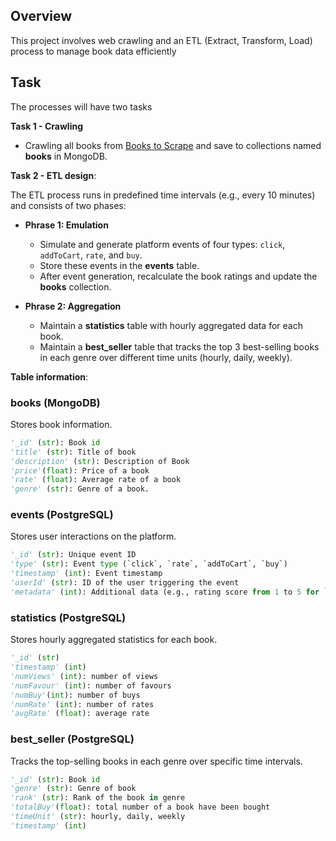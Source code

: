 ## Overview
This project involves web crawling and an ETL (Extract, Transform, Load) process to manage book data efficiently
## Task
The processes will have two tasks

**Task 1 - Crawling**

- Crawling all books from [Books to Scrape](https://books.toscrape.com/) and save to collections named **books** in MongoDB.


**Task 2 - ETL design**:

The ETL process runs in predefined time intervals (e.g., every 10 minutes) and consists of two phases:

- **Phrase 1: Emulation**
    - Simulate and generate platform events of four types: `click`, `addToCart`, `rate`, and `buy`.
    - Store these events in the **events** table.
    - After event generation, recalculate the book ratings and update the **books** collection.

- **Phrase 2: Aggregation**
    - Maintain a **statistics** table with hourly aggregated data for each book.
    - Maintain a **best_seller** table that tracks the top 3 best-selling books in each genre over different time units (hourly, daily, weekly).


**Table information**:

### **books** (MongoDB)
Stores book information.
```python
'_id' (str): Book id
'title' (str): Title of book 
'description' (str): Description of Book 
'price'(float): Price of a book 
'rate' (float): Average rate of a book
'genre' (str): Genre of a book.
```

### **events** (PostgreSQL)
Stores user interactions on the platform.
```python
'_id' (str): Unique event ID
'type' (str): Event type (`click`, `rate`, `addToCart`, `buy`)
'timestamp' (int): Event timestamp
'userId' (str): ID of the user triggering the event
'metadata' (int): Additional data (e.g., rating score from 1 to 5 for `rate` events)
```


### **statistics** (PostgreSQL)
Stores hourly aggregated statistics for each book.
```python
'_id' (str)
'timestamp' (int) 
'numViews' (int): number of views
'numFavour' (int): number of favours
'numBuy'(int): number of buys
'numRate' (int): number of rates
'avgRate' (float): average rate
```


### **best_seller** (PostgreSQL)
Tracks the top-selling books in each genre over specific time intervals.
```python
'_id' (str): Book id
'genre' (str): Genre of book
'rank' (str): Rank of the book in genre
'totalBuy'(float): total number of a book have been bought
'timeUnit' (str): hourly, daily, weekly
'timestamp' (int) 
```
